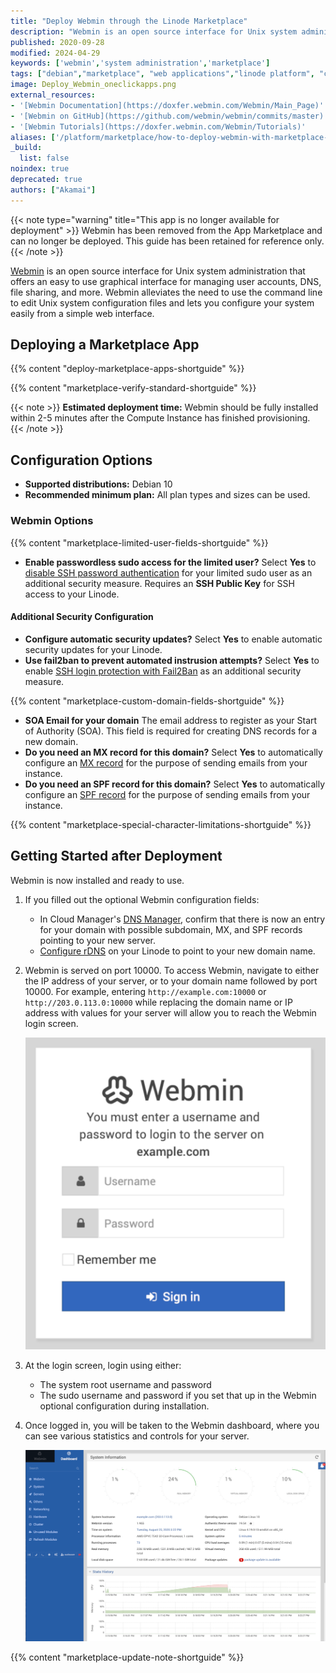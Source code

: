 ```yaml
---
title: "Deploy Webmin through the Linode Marketplace"
description: "Webmin is an open source interface for Unix system administration. Deploy Webmin using Linode''s Marketplace Apps."
published: 2020-09-28
modified: 2024-04-29
keywords: ['webmin','system administration','marketplace']
tags: ["debian","marketplace", "web applications","linode platform", "cloud manager", "cms", "email"]
image: Deploy_Webmin_oneclickapps.png
external_resources:
- '[Webmin Documentation](https://doxfer.webmin.com/Webmin/Main_Page)'
- '[Webmin on GitHub](https://github.com/webmin/webmin/commits/master)'
- '[Webmin Tutorials](https://doxfer.webmin.com/Webmin/Tutorials)'
aliases: ['/platform/marketplace/how-to-deploy-webmin-with-marketplace-apps/', '/platform/one-click/how-to-deploy-webmin-with-one-click-apps/','/guides/how-to-deploy-webmin-with-one-click-apps/','/guides/how-to-deploy-webmin-with-marketplace-apps/','/platform/one-click/deploy-webmin-with-one-click-apps/','/guides/webmin-marketplace-app/']
_build:
  list: false
noindex: true
deprecated: true
authors: ["Akamai"]
---
```


{{< note type="warning" title="This app is no longer available for deployment" >}}
Webmin has been removed from the App Marketplace and can no longer be deployed. This guide has been retained for reference only.
{{< /note >}}

[Webmin](http://www.webmin.com) is an open source interface for Unix system administration that offers an easy to use graphical interface for managing user accounts, DNS, file sharing, and more. Webmin alleviates the need to use the command line to edit Unix system configuration files and lets you configure your system easily from a simple web interface.

## Deploying a Marketplace App

{{% content "deploy-marketplace-apps-shortguide" %}}

{{% content "marketplace-verify-standard-shortguide" %}}

{{< note >}}
**Estimated deployment time:** Webmin should be fully installed within 2-5 minutes after the Compute Instance has finished provisioning.
{{< /note >}}

## Configuration Options

- **Supported distributions:** Debian 10
- **Recommended minimum plan:** All plan types and sizes can be used.

### Webmin Options

{{% content "marketplace-limited-user-fields-shortguide" %}}
- **Enable passwordless sudo access for the limited user?** Select **Yes** to [disable SSH password authentication](/docs/products/compute/compute-instances/guides/set-up-and-secure/#ssh-daemon-options) for your limited sudo user as an additional security measure. Requires an **SSH Public Key** for SSH access to your Linode.

#### Additional Security Configuration

- **Configure automatic security updates?** Select **Yes** to enable automatic security updates for your Linode.
- **Use fail2ban to prevent automated instrusion attempts?** Select **Yes** to enable [SSH login protection with Fail2Ban](/docs/guides/using-fail2ban-to-secure-your-server-a-tutorial/) as an additional security measure.

{{% content "marketplace-custom-domain-fields-shortguide" %}}
- **SOA Email for your domain** The email address to register as your Start of Authority (SOA). This field is required for creating DNS records for a new domain.
- **Do you need an MX record for this domain?** Select **Yes** to automatically configure an [MX record](/docs/guides/dns-overview/#mx) for the purpose of sending emails from your instance.
- **Do you need an SPF record for this domain?** Select **Yes** to automatically configure an [SPF record](/docs/guides/dns-overview/#spf) for the purpose of sending emails from your instance.

{{% content "marketplace-special-character-limitations-shortguide" %}}

## Getting Started after Deployment

Webmin is now installed and ready to use.

1.  If you filled out the optional Webmin configuration fields:

    - In Cloud Manager's [DNS Manager](/docs/products/networking/dns-manager/guides/create-domain/), confirm that there is now an entry for your domain with possible subdomain, MX, and SPF records pointing to your new server.
    - [Configure rDNS](/docs/products/compute/compute-instances/guides/configure-rdns/) on your Linode to point to your new domain name.

1.  Webmin is served on port 10000. To access Webmin, navigate to either the IP address of your server, or to your domain name followed by port 10000. For example, entering `http://example.com:10000` or `http://203.0.113.0:10000` while replacing the domain name or IP address with values for your server will allow you to reach the Webmin login screen.

    ![Webmin Login Screen](webmin-login-screen.png "Webmin Login Screen")

1.  At the login screen, login using either:

    - The system root username and password
    - The sudo username and password if you set that up in the Webmin optional configuration during installation.

1.  Once logged in, you will be taken to the Webmin dashboard, where you can see various statistics and controls for your server.

    ![Webmin Dashboard](webmin-dashboard.png "Webmin Dashboard")

{{% content "marketplace-update-note-shortguide" %}}